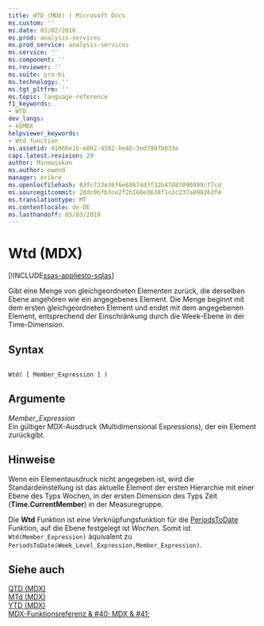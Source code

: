 ```yaml
---
title: WTD (MDX) | Microsoft Docs
ms.custom: ''
ms.date: 03/02/2016
ms.prod: analysis-services
ms.prod_service: analysis-services
ms.service: ''
ms.component: ''
ms.reviewer: ''
ms.suite: pro-bi
ms.technology: ''
ms.tgt_pltfrm: ''
ms.topic: language-reference
f1_keywords:
- WTD
dev_langs:
- kbMDX
helpviewer_keywords:
- Wtd function
ms.assetid: 41066e1b-e802-4582-be4b-3ed7807b033e
caps.latest.revision: 29
author: Minewiskan
ms.author: owend
manager: erikre
ms.openlocfilehash: 83fc733e36f6e68674d3f32b47087090499cf7cd
ms.sourcegitcommit: 2ddc0bfb3ce2f2b160e3638f1c2c237a898263f4
ms.translationtype: MT
ms.contentlocale: de-DE
ms.lasthandoff: 05/03/2018
---
```

# <a name="wtd-mdx"></a>Wtd (MDX)
[!INCLUDE[ssas-appliesto-sqlas](../includes/ssas-appliesto-sqlas.md)]

  Gibt eine Menge von gleichgeordneten Elementen zurück, die derselben Ebene angehören wie ein angegebenes Element. Die Menge beginnt mit dem ersten gleichgeordneten Element und endet mit dem angegebenen Element, entsprechend der Einschränkung durch die Week-Ebene in der Time-Dimension.  
  
## <a name="syntax"></a>Syntax  
  
```  
  
Wtd( [ Member_Expression ] )  
```  
  
## <a name="arguments"></a>Argumente  
 *Member_Expression*  
 Ein gültiger MDX-Ausdruck (Multidimensional Expressions), der ein Element zurückgibt.  
  
## <a name="remarks"></a>Hinweise  
 Wenn ein Elementausdruck nicht angegeben ist, wird die Standardeinstellung ist das aktuelle Element der ersten Hierarchie mit einer Ebene des Typs Wochen, in der ersten Dimension des Typs Zeit (**Time.CurrentMember**) in der Measuregruppe.  
  
 Die **Wtd** Funktion ist eine Verknüpfungsfunktion für die [PeriodsToDate](../mdx/periodstodate-mdx.md) Funktion, auf die Ebene festgelegt ist *Wochen*. Somit ist `Wtd(Member_Expression)` äquivalent zu `PeriodsToDate(Week_Level_Expression,Member_Expression)`.  
  
## <a name="see-also"></a>Siehe auch  
 [QTD &#40;MDX&#41;](../mdx/qtd-mdx.md)   
 [MTd &#40;MDX&#41;](../mdx/mtd-mdx.md)   
 [YTD &#40;MDX&#41;](../mdx/ytd-mdx.md)   
 [MDX-Funktionsreferenz & #40; MDX & #41;](../mdx/mdx-function-reference-mdx.md)  
  
  
